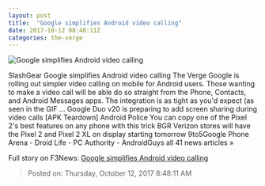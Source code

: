 ```yaml
---
layout: post
title:  "Google simplifies Android video calling"
date: 2017-10-12 08:48:11Z
categories: the-verge
---
```


![Google simplifies Android video calling](https://cdn0.vox-cdn.com/thumbor/aY7RwbrlqOQA2_3Bxkznwa0BDOo=/0x153:640x488/fit-in/1200x630/cdn1.vox-cdn.com/uploads/chorus_asset/file/9445143/IMG_8809.GIF)

SlashGear Google simplifies Android video calling The Verge Google is rolling out simpler video calling on mobile for Android users. Those wanting to make a video call will be able do so straight from the Phone, Contacts, and Android Messages apps. The integration is as tight as you'd expect (as seen in the GIF ... Google Duo v20 is preparing to add screen sharing during video calls [APK Teardown] Android Police You can copy one of the Pixel 2's best features on any phone with this trick BGR Verizon stores will have the Pixel 2 and Pixel 2 XL on display starting tomorrow 9to5Google Phone Arena - Droid Life - PC Authority - AndroidGuys all 41 news articles »


Full story on F3News: [Google simplifies Android video calling](http://www.f3nws.com/n/ZTrWYB)

> Posted on: Thursday, October 12, 2017 8:48:11 AM

